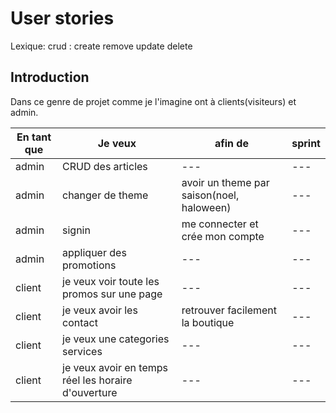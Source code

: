 # User stories

Lexique: crud : create remove update delete

## Introduction

Dans ce genre de projet comme je l'imagine ont à clients(visiteurs)  et admin.

| En tant que | Je veux | afin de | sprint |
|----------|----------|----------|----------|
| admin | CRUD des articles | --- | --- |
| admin | changer de theme | avoir un theme par saison(noel, haloween)  | --- |
| admin | signin | me connecter et crée mon compte | --- |
| admin | appliquer des promotions | --- | --- |
| client | je veux voir toute les promos sur une page | --- | --- |
| client | je veux avoir les contact | retrouver facilement la boutique | --- |
| client | je veux une categories services | --- | --- |
|client | je veux avoir en temps réel les horaire d'ouverture | --- | --- |

